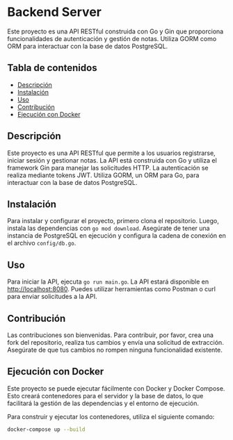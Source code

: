 # Backend Server

Este proyecto es una API RESTful construida con Go y Gin que proporciona funcionalidades de autenticación y gestión de notas. Utiliza GORM como ORM para interactuar con la base de datos PostgreSQL.

## Tabla de contenidos

- [Descripción](#descripción)
- [Instalación](#instalación)
- [Uso](#uso)
- [Contribución](#contribución)
- [Ejecución con Docker](#ejecución-con-docker)

## Descripción

Este proyecto es una API RESTful que permite a los usuarios registrarse, iniciar sesión y gestionar notas. La API está construida con Go y utiliza el framework Gin para manejar las solicitudes HTTP. La autenticación se realiza mediante tokens JWT. Utiliza GORM, un ORM para Go, para interactuar con la base de datos PostgreSQL.

## Instalación

Para instalar y configurar el proyecto, primero clona el repositorio. Luego, instala las dependencias con `go mod download`. Asegúrate de tener una instancia de PostgreSQL en ejecución y configura la cadena de conexión en el archivo `config/db.go`.

## Uso

Para iniciar la API, ejecuta `go run main.go`. La API estará disponible en [http://localhost:8080](http://localhost:8080). Puedes utilizar herramientas como Postman o curl para enviar solicitudes a la API.

## Contribución

Las contribuciones son bienvenidas. Para contribuir, por favor, crea una fork del repositorio, realiza tus cambios y envía una solicitud de extracción. Asegúrate de que tus cambios no rompen ninguna funcionalidad existente.

## Ejecución con Docker

Este proyecto se puede ejecutar fácilmente con Docker y Docker Compose. Esto creará contenedores para el servidor y la base de datos, lo que facilitará la gestión de las dependencias y el entorno de ejecución.

Para construir y ejecutar los contenedores, utiliza el siguiente comando:

```bash
docker-compose up --build
